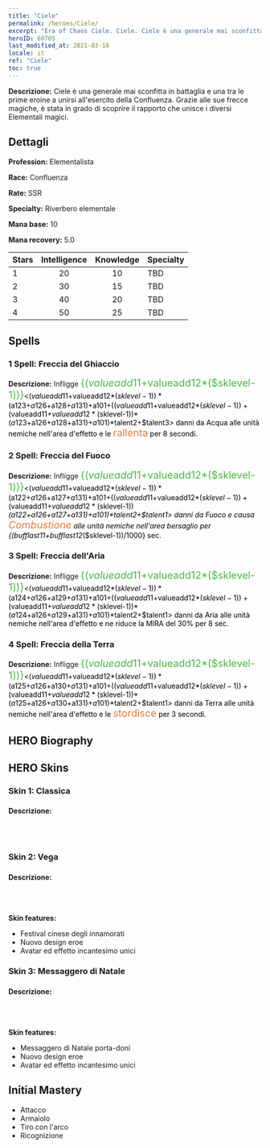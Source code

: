 ```yaml
---
title: "Ciele"
permalink: /heroes/Ciele/
excerpt: "Era of Chaos Ciele. Ciele. Ciele è una generale mai sconfitta in battaglia e una tra le prime eroine a unirsi all'esercito della Confluenza. Grazie alle sue frecce magiche, è stata in grado di scoprire il rapporto che unisce i diversi Elementali magici."
heroID: 60705
last_modified_at: 2021-03-18
locale: it
ref: "Ciele"
toc: true
---
```

 **Descrizione:** Ciele è una generale mai sconfitta in battaglia e una tra le prime eroine a unirsi all'esercito della Confluenza. Grazie alle sue frecce magiche, è stata in grado di scoprire il rapporto che unisce i diversi Elementali magici.
## Dettagli
 **Profession:** Elementalista

 **Race:** Confluenza

 **Rate:** SSR

 **Specialty:** Riverbero elementale

 **Mana base:** 10

 **Mana recovery:** 5.0


  | Stars   |  Intelligence  |    Knowledge   |      Specialty     |
  |---------|:---------------:|:---------------:|--------------------|
  |    1    | 20 | 10 | TBD |
  |    2    | 30 | 15 | TBD |
  |    3    | 40 | 20 | TBD |
  |    4    | 50 | 25 | TBD |

## Spells
### 1 Spell: Freccia del Ghiaccio
 **Descrizione:** Infligge <span style="color: #48b946;font-size:20px">{($valueadd11+$valueadd12*($sklevel-1))}</span><span style="color: black"><($valueadd11+$valueadd12*($sklevel-1))*($a123+$a126+$a128+$a131)+$a101+(($valueadd11+$valueadd12*($sklevel-1))+($valueadd11+$valueadd12*($sklevel-1))*($a123+$a126+$a128+$a131)+$a101)*$talent2+$talent3> danni da Acqua alle unità nemiche nell'area d'effetto e le <span style="color: #e07c44;font-size:20px">rallenta</span><span style="color: black"> per 8 secondi.

### 2 Spell: Freccia del Fuoco
 **Descrizione:** Infligge <span style="color: #48b946;font-size:20px">{($valueadd11+$valueadd12*($sklevel-1))}</span><span style="color: black"><($valueadd11+$valueadd12*($sklevel-1))*($a122+$a126+$a127+$a131)+$a101+(($valueadd11+$valueadd12*($sklevel-1))+($valueadd11+$valueadd12*($sklevel-1))*($a122+$a126+$a127+$a131)+$a101)*$talent2+$talent1> danni da Fuoco e causa <span style="color: #e07c44;font-size:20px">Combustione</span><span style="color: black"> alle unità nemiche nell'area bersaglio per {($bufflast11+$bufflast12*($sklevel-1))/1000} sec.

### 3 Spell: Freccia dell'Aria
 **Descrizione:** Infligge <span style="color: #48b946;font-size:20px">{($valueadd11+$valueadd12*($sklevel-1))}</span><span style="color: black"><($valueadd11+$valueadd12*($sklevel-1))*($a124+$a126+$a129+$a131)+$a101+(($valueadd11+$valueadd12*($sklevel-1))+($valueadd11+$valueadd12*($sklevel-1))*($a124+$a126+$a129+$a131)+$a101)*$talent2+$talent1> danni da Aria alle unità nemiche nell'area d'effetto e ne riduce la MIRA del 30% per 8 sec.

### 4 Spell: Freccia della Terra
 **Descrizione:** Infligge <span style="color: #48b946;font-size:20px">{($valueadd11+$valueadd12*($sklevel-1))}</span><span style="color: black"><($valueadd11+$valueadd12*($sklevel-1))*($a125+$a126+$a130+$a131)+$a101+(($valueadd11+$valueadd12*($sklevel-1))+($valueadd11+$valueadd12*($sklevel-1))*($a125+$a126+$a130+$a131)+$a101)*$talent2+$talent1> danni da Terra alle unità nemiche nell'area d'effetto e le <span style="color: #e07c44;font-size:20px">stordisce</span><span style="color: black"> per 3 secondi.


## HERO Biography

## HERO Skins
### Skin 1: **Classica**

 **Descrizione:** <span style="color: #ffffff;font-size:20px">Elementali onnipresenti, rispondetemi. Trasformatevi in frecce magiche, che facciano strage dei miei nemici.</span>


### Skin 2: **Vega**

 **Descrizione:** <span style="color: #ffffff;font-size:20px">Le gazze costruirono un romantico ponte. La Dea dell'Amore lega i fili rossi, uno per uno, muovendo i cuori degli innamorati.</span>

 **Skin features:** 

   - Festival cinese degli innamorati
   - Nuovo design eroe
   - Avatar ed effetto incantesimo unici

### Skin 3: **Messaggero di Natale**

 **Descrizione:** <span style="color: #ffffff;font-size:20px">Lo splendido Messaggero di Natale giunge portando con sé tanti regali! Neppure le fredde notti d'inverno possono frenare lo spirito natalizio!</span>

 **Skin features:** 

   - Messaggero di Natale porta-doni
   - Nuovo design eroe
   - Avatar ed effetto incantesimo unici


## Initial Mastery
   - Attacco
   - Armaiolo
   - Tiro con l'arco
   - Ricognizione

